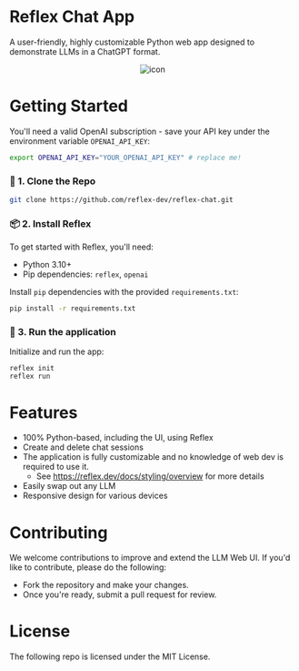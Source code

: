 # Reflex Chat App

A user-friendly, highly customizable Python web app designed to demonstrate LLMs in a ChatGPT format.

<div align="center">
<img src="./docs/demo.gif" alt="icon"/>
</div>

# Getting Started

You'll need a valid OpenAI subscription - save your API key under the environment variable `OPENAI_API_KEY`:

```bash
export OPENAI_API_KEY="YOUR_OPENAI_API_KEY" # replace me!
```

### 🧬 1. Clone the Repo

```bash
git clone https://github.com/reflex-dev/reflex-chat.git
```

### 📦 2. Install Reflex

To get started with Reflex, you'll need:

- Python 3.10+
- Pip dependencies: `reflex`, `openai`

Install `pip` dependencies with the provided `requirements.txt`:

```bash
pip install -r requirements.txt
```

### 🚀 3. Run the application

Initialize and run the app:

```
reflex init
reflex run
```

# Features

- 100% Python-based, including the UI, using Reflex
- Create and delete chat sessions
- The application is fully customizable and no knowledge of web dev is required to use it.
  - See https://reflex.dev/docs/styling/overview for more details
- Easily swap out any LLM
- Responsive design for various devices

# Contributing

We welcome contributions to improve and extend the LLM Web UI.
If you'd like to contribute, please do the following:

- Fork the repository and make your changes.
- Once you're ready, submit a pull request for review.

# License

The following repo is licensed under the MIT License.
